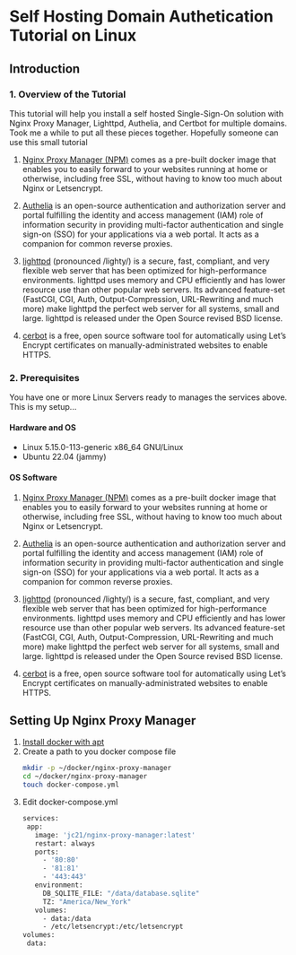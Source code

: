 # Self Hosting Domain Authetication Tutorial on Linux

## Introduction

### 1. Overview of the Tutorial

This tutorial will help you install a self hosted Single-Sign-On solution with Nginx Proxy Manager, Lighttpd, Authelia, and Certbot for multiple domains.
Took me a while to put all these pieces together. Hopefully someone can use this small tutorial

1. [Nginx Proxy Manager (NPM)](https://nginxproxymanager.com/) comes as a pre-built docker image that enables you to easily forward to your websites running at home or otherwise, including free SSL, without having to know too much about Nginx or Letsencrypt.
    
2. [Authelia](https://www.authelia.com/) is an open-source authentication and authorization server and portal fulfilling the identity and access management (IAM) role of information security in providing multi-factor authentication and single sign-on (SSO) for your applications via a web portal. It acts as a companion for common reverse proxies.

3. [lighttpd](https://www.lighttpd.net/) (pronounced /lighty/) is a secure, fast, compliant, and very flexible web server that has been optimized for high-performance environments. lighttpd uses memory and CPU efficiently and has lower resource use than other popular web servers. Its advanced feature-set (FastCGI, CGI, Auth, Output-Compression, URL-Rewriting and much more) make lighttpd the perfect web server for all systems, small and large. lighttpd is released under the Open Source revised BSD license.

4. [cerbot](https://certbot.eff.org/) is a free, open source software tool for automatically using Let’s Encrypt certificates on manually-administrated websites to enable HTTPS.
   

### 2. Prerequisites

You have one or more Linux Servers ready to manages the services above. This is my setup...

#### Hardware and OS

+ Linux 5.15.0-113-generic x86_64 GNU/Linux
+ Ubuntu 22.04 (jammy)
  
#### OS Software

1. [Nginx Proxy Manager (NPM)](https://nginxproxymanager.com/) comes as a pre-built docker image that enables you to easily forward to your websites running at home or otherwise, including free SSL, without having to know too much about Nginx or Letsencrypt.
    
2. [Authelia](https://www.authelia.com/) is an open-source authentication and authorization server and portal fulfilling the identity and access management (IAM) role of information security in providing multi-factor authentication and single sign-on (SSO) for your applications via a web portal. It acts as a companion for common reverse proxies.

3. [lighttpd](https://www.lighttpd.net/) (pronounced /lighty/) is a secure, fast, compliant, and very flexible web server that has been optimized for high-performance environments. lighttpd uses memory and CPU efficiently and has lower resource use than other popular web servers. Its advanced feature-set (FastCGI, CGI, Auth, Output-Compression, URL-Rewriting and much more) make lighttpd the perfect web server for all systems, small and large. lighttpd is released under the Open Source revised BSD license.

4. [cerbot](https://certbot.eff.org/) is a free, open source software tool for automatically using Let’s Encrypt certificates on manually-administrated websites to enable HTTPS.

## Setting Up Nginx Proxy Manager

1. [Install docker with apt](https://docs.docker.com/engine/install/ubuntu/#install-using-the-repository)
2. Create a path to you docker compose file
   ```bash
   mkdir -p ~/docker/nginx-proxy-manager
   cd ~/docker/nginx-proxy-manager
   touch docker-compose.yml
   ```
3. Edit docker-compose.yml
   ```bash
   services:
    app:
      image: 'jc21/nginx-proxy-manager:latest'
      restart: always
      ports:
        - '80:80'
        - '81:81'
        - '443:443'
      environment:
        DB_SQLITE_FILE: "/data/database.sqlite"
        TZ: "America/New_York"
      volumes:
        - data:/data
        - /etc/letsencrypt:/etc/letsencrypt
   volumes:
    data:
   ```

   


